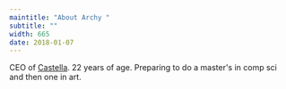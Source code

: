 ```yaml
---
maintitle: "About Archy "
subtitle: ""
width: 665
date: 2018-01-07
---
```


CEO of [Castella](castella.sg). 22 years of age. Preparing to do a master's in comp sci and then one in art.

<a target="_blank" href="http://twitter.com/arrchhy"><i class="social-icon-normal ion-social-twitter"></i></a>
<a target="_blank" href="http://github.com/archywilhes"><i class="social-icon-normal ion-social-octocat"></i></a>
<a target="_blank" href="http://instagram.com/arrchyy"><i class="social-icon-normal ion-social-instagram"></i></a>
<a target="_blank" href="http://castella.sg"><i class="social-icon-normal ion-erlenmeyer-flask"></i></a>
